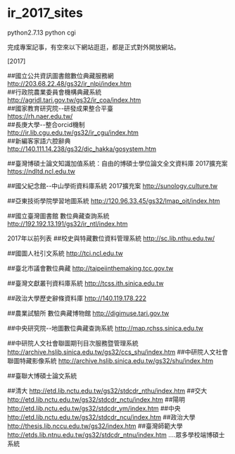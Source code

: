 # ir_2017_sites
python2.7.13  python cgi

完成專案記事，有空來以下網站逛逛，都是正式對外開放網站。<br>

[2017]<br>

##國立公共資訊圖書館數位典藏服務網<br> 
http://203.68.22.48/gs32/ir_nlpi/index.htm
<br>
##行政院農業委員會機構典藏系統<br>
http://agridl.tari.gov.tw/gs32/ir_coa/index.htm
<br>
##國家教育研究院--研發成果整合平臺<br>
https://rh.naer.edu.tw/
<br>
##長庚大學--整合orcid機制<br>
http://ir.lib.cgu.edu.tw/gs32/ir_cgu/index.htm
<br>
##新編客家語六腔辭典<br>
http://140.111.14.238/gs32/dic_hakka/gosystem.htm

##臺灣博碩士論文知識加值系統：自由的博碩士學位論文全文資料庫 2017擴充案
https://ndltd.ncl.edu.tw

##國父紀念館--中山學術資料庫系統 2017擴充案
http://sunology.culture.tw

##亞東技術學院學習地圖系統
http://120.96.33.45/gs32/lmap_oit/index.htm

##國立臺灣圖書館 數位典藏查詢系統
http://192.192.13.191/gs32/ir_ntl/index.htm


2017年以前列表
##校史與特藏數位資料管理系統
http://sc.lib.nthu.edu.tw/

##國圖人社引文系統
http://tci.ncl.edu.tw

##臺北市議會數位典藏
http://taipeiinthemaking.tcc.gov.tw

##臺灣文獻叢刊資料庫系統
http://tcss.ith.sinica.edu.tw

##政治大學歷史辭條資料庫
http://140.119.178.222

##農業試驗所 數位典藏博物館
http://digimuse.tari.gov.tw

##中央研究院--地圖數位典藏查詢系統
http://map.rchss.sinica.edu.tw

##中研院人文社會聯圖期刊目次服務暨管理系統
http://archive.hslib.sinica.edu.tw/gs32/ccs_shu/index.htm
##中研院人文社會聯圖特藏影像系統
http://archive.hslib.sinica.edu.tw/gs32/shu/index.htm

##臺聯大博碩士論文系統

##清大
http://etd.lib.nctu.edu.tw/gs32/stdcdr_nthu/index.htm
##交大
http://etd.lib.nctu.edu.tw/gs32/stdcdr_nctu/index.htm
##陽明
http://etd.lib.nctu.edu.tw/gs32/stdcdr_ym/index.htm
##中央
http://etd.lib.nctu.edu.tw/gs32/stdcdr_ncu/index.htm
##政治大學
http://thesis.lib.nccu.edu.tw/gs32/index.htm
##臺灣師範大學
http://etds.lib.ntnu.edu.tw/gs32/stdcdr_ntnu/index.htm
....眾多學校端博碩士系統













